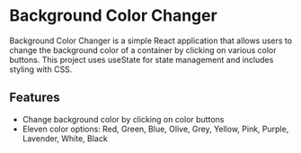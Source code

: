 # Background Color Changer

Background Color Changer is a simple React application that allows users to change the background color of a container by clicking on various color buttons. This project uses useState for state management and includes styling with CSS.

## Features
 - Change background color by clicking on color buttons
 - Eleven color options: Red, Green, Blue, Olive, Grey, Yellow, Pink, Purple, Lavender, White, Black